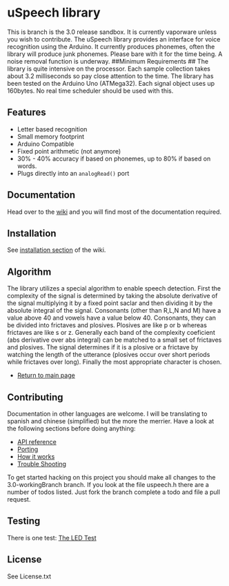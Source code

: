 uSpeech library
==============
This  is branch is the 3.0 release sandbox. It is currently vaporware unless you wish to contribute.
The uSpeech library provides an interface for voice recognition using the Arduino. It currently produces phonemes, often the library will produce junk phonemes. Please bare with it for the time being. A noise removal function is underway.
##Minimum Requirements ##
The library is quite intensive on the processor. Each sample collection takes about 3.2 milliseconds so pay close attention to the time. The library has been tested on the Arduino Uno (ATMega32). Each signal object uses up 160bytes. No real time scheduler should be used with this.

## Features ##
 - Letter based recognition
 - Small memory footprint
 - Arduino Compatible
 - Fixed point arithmetic (not anymore)
 - 30% - 40% accuracy if based on phonemes, up to 80% if based on words.
 - Plugs directly into an ``analogRead()`` port

## Documentation ##

Head over to the [wiki](https://github.com/arjo129/uSpeech/wiki) and you will find most of the documentation required.

## Installation ##
See [installation section](https://github.com/arjo129/uSpeech/wiki/Installation) of the wiki.

## Algorithm ##
The library utilizes a special algorithm to enable speech detection. First the complexity of the signal is determined by taking
the absolute derivative of the signal multiplying it by a fixed point saclar and then dividing it by the absolute integral of the signal.
Consonants (other than R,L,N and M) have a value above 40 and vowels have a value below 40. Consonants, they can be divided into frictaves and plosives. Plosives are like p or b whereas frictaves are like
s or z. Generally each band of the complexity coeficient (abs derivative over abs integral) can be matched to a small set of frictaves
and plosives. The signal determines if it is a plosive or a frictave by watching the length of the utterance (plosives occur over short periods while frictaves over long).
Finally the most appropriate character is chosen.

- [Return to main page](http://arjo129.github.com)

## Contributing ##
Documentation in other languages are welcome. I will be translating to spanish and chinese (simplified) but the more the merrier. Have a look at the following sections before doing anything:
- [API reference](https://github.com/arjo129/uSpeech/wiki/API-reference)
- [Porting](https://github.com/arjo129/uSpeech/wiki/Porting)
- [How it works](https://github.com/arjo129/uSpeech/wiki/How-%C2%B5Speech-Detects-Phonemes) 
- [Trouble Shooting](https://github.com/arjo129/uSpeech/wiki/Trouble-shooting)

To get started hacking on this project you should make all changes to the 3.0-workingBranch branch. If you look at the file uspeech.h
there are a number of todos listed. Just fork the branch complete a todo and file a pull request.

## Testing ##
There is one test: [The LED Test](https://github.com/arjo129/uSpeech/wiki/Voice-controlled-LED)

## License ##
See License.txt
